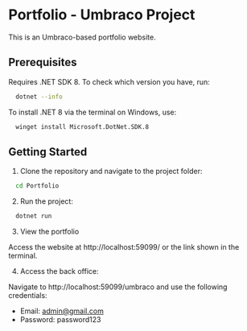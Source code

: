 # Portfolio - Umbraco Project

This is an Umbraco-based portfolio website.

## Prerequisites

Requires .NET SDK 8. To check which version you have, run:

```bash
  dotnet --info
```

To install .NET 8 via the terminal on Windows, use:

```bash
  winget install Microsoft.DotNet.SDK.8
```

## Getting Started

1. Clone the repository and navigate to the project folder:

```bash
  cd Portfolio
```

2. Run the project:

```bash
  dotnet run
```

3. View the portfolio

Access the website at http://localhost:59099/ or the link shown in the terminal.

4. Access the back office:

Navigate to http://localhost:59099/umbraco and use the following credentials:

- Email: admin@gmail.com
- Password: password123
